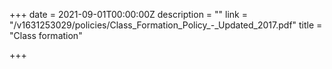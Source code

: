 +++
date = 2021-09-01T00:00:00Z
description = ""
link = "/v1631253029/policies/Class_Formation_Policy_-_Updated_2017.pdf"
title = "Class formation"

+++
